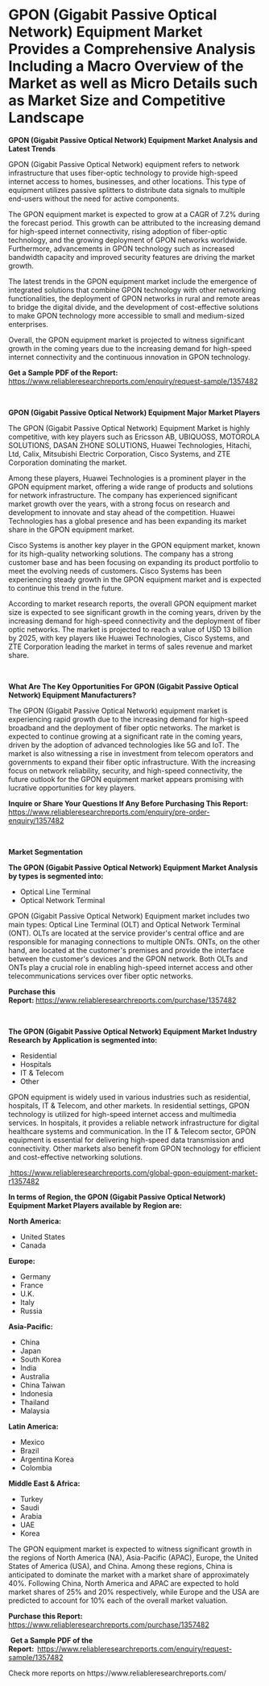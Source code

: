 <p><h1>GPON (Gigabit Passive Optical Network) Equipment Market Provides a Comprehensive Analysis Including a Macro Overview of the Market as well as Micro Details such as Market Size and Competitive Landscape</h1></p><p><strong>GPON (Gigabit Passive Optical Network) Equipment Market Analysis and Latest Trends</strong></p>
<p><p>GPON (Gigabit Passive Optical Network) equipment refers to network infrastructure that uses fiber-optic technology to provide high-speed internet access to homes, businesses, and other locations. This type of equipment utilizes passive splitters to distribute data signals to multiple end-users without the need for active components.</p><p>The GPON equipment market is expected to grow at a CAGR of 7.2% during the forecast period. This growth can be attributed to the increasing demand for high-speed internet connectivity, rising adoption of fiber-optic technology, and the growing deployment of GPON networks worldwide. Furthermore, advancements in GPON technology such as increased bandwidth capacity and improved security features are driving the market growth.</p><p>The latest trends in the GPON equipment market include the emergence of integrated solutions that combine GPON technology with other networking functionalities, the deployment of GPON networks in rural and remote areas to bridge the digital divide, and the development of cost-effective solutions to make GPON technology more accessible to small and medium-sized enterprises.</p><p>Overall, the GPON equipment market is projected to witness significant growth in the coming years due to the increasing demand for high-speed internet connectivity and the continuous innovation in GPON technology.</p></p>
<p><strong>Get a Sample PDF of the Report:&nbsp;</strong> <a href="https://www.reliableresearchreports.com/enquiry/request-sample/1357482">https://www.reliableresearchreports.com/enquiry/request-sample/1357482</a></p>
<p>&nbsp;</p>
<p><strong>GPON (Gigabit Passive Optical Network) Equipment Major Market Players</strong></p>
<p><p>The GPON (Gigabit Passive Optical Network) Equipment Market is highly competitive, with key players such as Ericsson AB, UBIQUOSS, MOTOROLA SOLUTIONS, DASAN ZHONE SOLUTIONS, Huawei Technologies, Hitachi, Ltd, Calix, Mitsubishi Electric Corporation, Cisco Systems, and ZTE Corporation dominating the market.</p><p>Among these players, Huawei Technologies is a prominent player in the GPON equipment market, offering a wide range of products and solutions for network infrastructure. The company has experienced significant market growth over the years, with a strong focus on research and development to innovate and stay ahead of the competition. Huawei Technologies has a global presence and has been expanding its market share in the GPON equipment market.</p><p>Cisco Systems is another key player in the GPON equipment market, known for its high-quality networking solutions. The company has a strong customer base and has been focusing on expanding its product portfolio to meet the evolving needs of customers. Cisco Systems has been experiencing steady growth in the GPON equipment market and is expected to continue this trend in the future.</p><p>According to market research reports, the overall GPON equipment market size is expected to see significant growth in the coming years, driven by the increasing demand for high-speed connectivity and the deployment of fiber optic networks. The market is projected to reach a value of USD 13 billion by 2025, with key players like Huawei Technologies, Cisco Systems, and ZTE Corporation leading the market in terms of sales revenue and market share.</p></p>
<p>&nbsp;</p>
<p><strong>What Are The Key Opportunities For GPON (Gigabit Passive Optical Network) Equipment Manufacturers?</strong></p>
<p><p>The GPON (Gigabit Passive Optical Network) equipment market is experiencing rapid growth due to the increasing demand for high-speed broadband and the deployment of fiber optic networks. The market is expected to continue growing at a significant rate in the coming years, driven by the adoption of advanced technologies like 5G and IoT. The market is also witnessing a rise in investment from telecom operators and governments to expand their fiber optic infrastructure. With the increasing focus on network reliability, security, and high-speed connectivity, the future outlook for the GPON equipment market appears promising with lucrative opportunities for key players.</p></p>
<p><strong>Inquire or Share Your Questions If Any Before Purchasing This Report:</strong> <a href="https://www.reliableresearchreports.com/enquiry/pre-order-enquiry/1357482">https://www.reliableresearchreports.com/enquiry/pre-order-enquiry/1357482</a></p>
<p>&nbsp;</p>
<p><strong>Market Segmentation</strong></p>
<p><strong>The GPON (Gigabit Passive Optical Network) Equipment Market Analysis by types is segmented into:</strong></p>
<p><ul><li>Optical Line Terminal</li><li>Optical Network Terminal</li></ul></p>
<p><p>GPON (Gigabit Passive Optical Network) Equipment market includes two main types: Optical Line Terminal (OLT) and Optical Network Terminal (ONT). OLTs are located at the service provider's central office and are responsible for managing connections to multiple ONTs. ONTs, on the other hand, are located at the customer's premises and provide the interface between the customer's devices and the GPON network. Both OLTs and ONTs play a crucial role in enabling high-speed internet access and other telecommunications services over fiber optic networks.</p></p>
<p><strong>Purchase this Report:&nbsp;</strong><a href="https://www.reliableresearchreports.com/purchase/1357482">https://www.reliableresearchreports.com/purchase/1357482</a></p>
<p>&nbsp;</p>
<p><strong>The GPON (Gigabit Passive Optical Network) Equipment Market Industry Research by Application is segmented into:</strong></p>
<p><ul><li>Residential</li><li>Hospitals</li><li>IT & Telecom</li><li>Other</li></ul></p>
<p><p>GPON equipment is widely used in various industries such as residential, hospitals, IT & Telecom, and other markets. In residential settings, GPON technology is utilized for high-speed internet access and multimedia services. In hospitals, it provides a reliable network infrastructure for digital healthcare systems and communication. In the IT & Telecom sector, GPON equipment is essential for delivering high-speed data transmission and connectivity. Other markets also benefit from GPON technology for efficient and cost-effective networking solutions.</p></p>
<p><a href="https://www.reliableresearchreports.com/global-gpon-equipment-market-r1357482">&nbsp;https://www.reliableresearchreports.com/global-gpon-equipment-market-r1357482</a></p>
<p><strong>In terms of Region, the GPON (Gigabit Passive Optical Network) Equipment Market Players available by Region are:</strong></p>
<p>
    <p> <strong> North America: </strong>
        <ul>
            <li>United States</li>
            <li>Canada</li>
        </ul>
        </p> 
    <p> <strong> Europe: </strong>
        <ul>
            <li>Germany</li>
            <li>France</li>
            <li>U.K.</li>
            <li>Italy</li>
            <li>Russia</li>
        </ul>
        </p> 
    <p> <strong> Asia-Pacific: </strong>
        <ul>
            <li>China</li>
            <li>Japan</li>
            <li>South Korea</li>
            <li>India</li>
            <li>Australia</li>
            <li>China Taiwan</li>
            <li>Indonesia</li>
            <li>Thailand</li>
            <li>Malaysia</li>
        </ul>
        </p> 
    <p> <strong> Latin America: </strong>
        <ul>
            <li>Mexico</li>
            <li>Brazil</li>
            <li>Argentina Korea</li>
            <li>Colombia</li>
        </ul>
        </p> 
    <p> <strong> Middle East & Africa: </strong>
        <ul>
            <li>Turkey</li>
            <li>Saudi</li>
            <li>Arabia</li>
            <li>UAE</li>
            <li>Korea</li>
        </ul>
    </p>
    </p>
<p><p>The GPON equipment market is expected to witness significant growth in the regions of North America (NA), Asia-Pacific (APAC), Europe, the United States of America (USA), and China. Among these regions, China is anticipated to dominate the market with a market share of approximately 40%. Following China, North America and APAC are expected to hold market shares of 25% and 20% respectively, while Europe and the USA are predicted to account for 10% each of the overall market valuation.</p></p>
<p><strong>Purchase this Report: </strong><a href="https://www.reliableresearchreports.com/purchase/1357482">https://www.reliableresearchreports.com/purchase/1357482</a></p>
<p>&nbsp;<strong>Get a Sample PDF of the Report:&nbsp;&nbsp;</strong><a href="https://www.reliableresearchreports.com/enquiry/request-sample/1357482">https://www.reliableresearchreports.com/enquiry/request-sample/1357482</a></p>
<p><strong></strong></p>
<p>Check more reports on https://www.reliableresearchreports.com/</p>